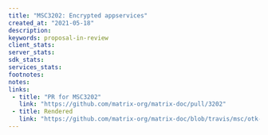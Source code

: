 ```yaml
---
title: "MSC3202: Encrypted appservices"
created_at: "2021-05-18"
description:
keywords: proposal-in-review
client_stats:
server_stats:
sdk_stats:
services_stats:
footnotes:
notes:
links:
 - title: "PR for MSC3202"
   link: "https://github.com/matrix-org/matrix-doc/pull/3202"
 - title: Rendered
   link: "https://github.com/matrix-org/matrix-doc/blob/travis/msc/otk-dl-appservice/proposals/3202-encrypted-appservices.md"
---
```

